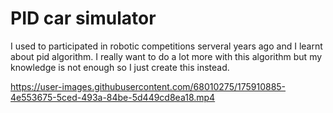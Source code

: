 # PID car simulator
I used to participated in robotic competitions serveral years ago and I learnt about pid algorithm.
I really want to do a lot more with this algorithm but my knowledge is not enough so I just create this instead.



https://user-images.githubusercontent.com/68010275/175910885-4e553675-5ced-493a-84be-5d449cd8ea18.mp4

